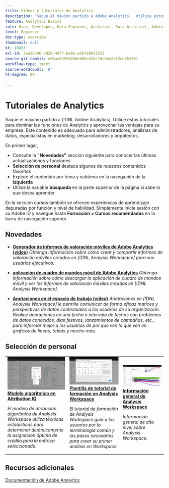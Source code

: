 ```yaml
---
title: Vídeos y tutoriales de Analytics
description: 'Saque el máximo partido a Adobe Analytics.  Utilice estos tutoriales para dominar las funciones de Analytics y aprovechar las ventajas para su empresa. Este contenido es adecuado para administradores, analistas de datos, especialistas en marketing, desarrolladores y arquitectos. '
feature: Analytics Basics
role: User, Developer, Data Engineer, Architect, Data Architect, Admin, Leader
level: Beginner
doc-type: overview
thumbnail: null
kt: 10453
exl-id: 3aa2bc96-ed20-46f7-ba9a-a2b7e8b23313
source-git-commit: e66ac6397db58e403cb2bc10cb6a2af2eb7b1081
workflow-type: tm+mt
source-wordcount: '0'
ht-degree: 0%

---
```




# Tutoriales de Analytics

Saque el máximo partido a [!DNL Adobe Analytics].  Utilice estos tutoriales para dominar las funciones de Analytics y aprovechar las ventajas para su empresa. Este contenido es adecuado para administradores, analistas de datos, especialistas en marketing, desarrolladores y arquitectos.

En primer lugar,
* Consulte la **&quot;Novedades&quot;** sección siguiente para conocer las últimas actualizaciones y funciones
* **Selección de personal** destaca algunos de nuestros contenidos favoritos
* Explore el contenido por tema y subtema en la navegación de la **izquierda**
* Utilice la variable **búsqueda** en la parte superior de la página si sabe lo que desea aprender

En la sección cursos también se ofrecen experiencias de aprendizaje depuradas por función y nivel de habilidad. Simplemente inicie sesión con su Adobe ID y navegue hasta **Formación > Cursos recomendados** en la barra de navegación superior.

## Novedades

* **[Generador de informes de valoración móviles de Adobe Analytics (vídeo)](additional-tools/analytics-dashboards/adobe-analytics-dashboards-scorecard-builder.md)**
   *Obtenga información sobre cómo crear y compartir informes de valoración móviles creados en [!DNL Analysis Workspace] para sus usuarios ejecutivos.*

* **[aplicación de cuadro de mandos móvil de Adobe Analytics](additional-tools/analytics-dashboards/adobe-analytics-dashboards-in-app-experience.md)**
   *Obtenga información sobre cómo descargar la aplicación de cuadro de mandos móvil y ver los informes de valoración móviles creados en [!DNL Analysis Workspace].*

* **[Anotaciones en el espacio de trabajo (vídeo)](analysis-workspace/navigating-workspace-projects/annotations-in-analysis-workspace.md)**
   *Anotaciones en [!DNL Analysis Workspace] le permite comunicar de forma eficaz matices y perspectivas de datos contextuales a los usuarios de su organización. Realice anotaciones en una fecha o intervalo de fechas con problemas de datos conocidos, días festivos, lanzamientos de campañas, etc., para informar mejor a los usuarios de por qué ven lo que ven en gráficos de líneas, tablas y mucho más.*

## Selección de personal

<table>
<tr>
  <td>
    <a href="analysis-workspace/attribution-iq/algorithmic-model-in-attribution-iq.md">
      <img alt="Modelo algorítmico en Attribution IQ" src="assets/36205.jpg" />
    </a>
    <div>
      <a href="analysis-workspace/attribution-iq/algorithmic-model-in-attribution-iq.md">
    <strong>Modelo algorítmico en Attribution IQ</strong>
    </a>
    </div>
    <p>
    <em>El modelo de atribución algorítmica de Analysis Workspace utiliza técnicas estadísticas para determinar dinámicamente la asignación óptima de crédito para la métrica seleccionada.</em>
    <p>
  </td>
   <td>
    <a href="analysis-workspace/navigating-workspace-projects/training-tutorial-template-in-analysis-workspace.md">
      <img alt="Plantilla de tutorial de formación en Analysis Workspace" src="assets/33773.jpg" />
    </a>
    <div>
      <a href="analysis-workspace/navigating-workspace-projects/training-tutorial-template-in-analysis-workspace.md">
    <strong>Plantilla de tutorial de formación en Analysis Workspace</strong>
    </a>
    </div>
    <p>
    <em>El tutorial de formación de Analysis Workspace guía a los usuarios por la terminología común y los pasos necesarios para crear su primer análisis en Workspace.</em>
    <p>
  </td>
  <td>
    <a href="analysis-workspace/analysis-workspace-basics/analysis-workspace-overview.md">
      <img alt="imagen en miniatura del vídeo Información general de Analysis Workspace" src="assets/thumb_analysis-workspace-overview.png" />
    </a>
    <div>
      <a href="analysis-workspace/analysis-workspace-basics/analysis-workspace-overview.md">
    <strong>Información general de Analysis Workspace</strong>
    </a>
    </div>
    <p>
    <em>Información general de alto nivel sobre Analysis Workspace.</em>
    <p>
  </td>
</tr>
</table>

## Recursos adicionales

[Documentación de Adobe Analytics](https://experienceleague.adobe.com/docs/analytics.html?lang=es)